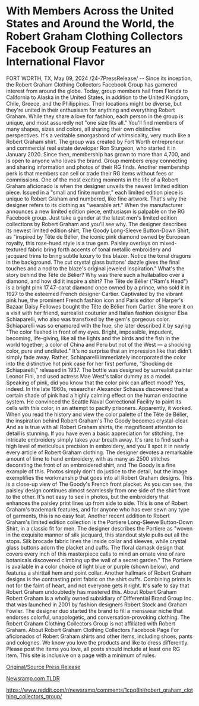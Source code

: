 # With Members Across the United States and Around the World, the Robert Graham Clothing Collectors Facebook Group Features an International Flavor

FORT WORTH, TX, May 09, 2024 /24-7PressRelease/ -- Since its inception, the Robert Graham Clothing Collectors Facebook Group has garnered interest from around the globe. Today, group members hail from Florida to California to Alaska in the United States, in addition to the United Kingdom, Chile, Greece, and the Philippines. Their locations might be diverse, but they're united in their enthusiasm for anything and everything Robert Graham.  While they share a love for fashion, each person in the group is unique, and most assuredly not "one size fits all." You'll find members of many shapes, sizes and colors, all sharing their own distinctive perspectives. It's a veritable smorgasbord of whimsicality, very much like a Robert Graham shirt.  The group was created by Fort Worth entrepreneur and commercial real estate developer Ron Sturgeon, who started it in January 2020. Since then, membership has grown to more than 4,700, and is open to anyone who loves the brand. Group members enjoy connecting and sharing information and photos of their RG finds. Another membership perk is that members can sell or trade their RG items without fees or commissions.   One of the most exciting moments in the life of a Robert Graham aficionado is when the designer unveils the newest limited edition piece. Issued in a "small and finite number," each limited edition piece is unique to Robert Graham and numbered, like fine artwork. That's why the designer refers to its clothing as "wearable art." When the manufacturer announces a new limited edition piece, enthusiasm is palpable on the RG Facebook group. Just take a gander at the latest men's limited edition collections by Robert Graham and you'll see why.  The designer describes its newest limited edition shirt, The Goody Long-Sleeve Button-Down Shirt, as "inspired by Tête de Bélier, the iconic pink diamond owned by European royalty, this rose-hued style is a true gem. Paisley overlays on mixed-textured fabric bring forth accents of tonal metallic embroidery and jacquard trims to bring subtle luxury to this blazer. Notice the tonal dragons in the background. The cut crystal glass buttons' dazzle gives the final touches and a nod to the blaze's original jeweled inspiration."  What's the story behind the Tête de Bélier? Why was there such a hullaballoo over a diamond, and how did it inspire a shirt?   The Tête de Bélier ("Ram's Head") is a bright pink 17.47-carat diamond once owned by a prince, who sold it in 1927 to the esteemed French designer Cartier. Captivated by the vibrant pink hue, the prominent French fashion icon and Paris editor of Harper's Bazaar Daisy Fellowes bought the Tête de Bélier from Cartier. She wore it on a visit with her friend, surrealist couturier and Italian fashion designer Elsa Schiaparelli, who also was transfixed by the gem's gorgeous color.   Schiaparelli was so enamored with the hue, she later described it by saying "The color flashed in front of my eyes. Bright, impossible, impudent, becoming, life-giving, like all the lights and the birds and the fish in the world together; a color of China and Peru but not of the West –– a shocking color, pure and undiluted."  It's no surprise that an impression like that didn't simply fade away. Rather, Schiaparelli immediately incorporated the color into the distinctive hot pink case for her first perfume, "Shocking de Schiaparelli," released in 1937. The bottle was designed by surrealist painter Leonor Fini, and used actress Mae West's tailor dummy as a model.  Speaking of pink, did you know that the color pink can affect mood? Yes, indeed. In the late 1960s, researcher Alexander Schauss discovered that a certain shade of pink had a highly calming effect on the human endocrine system. He convinced the Seattle Naval Correctional Facility to paint its cells with this color, in an attempt to pacify prisoners. Apparently, it worked.  When you read the history and view the color palette of the Tête de Bélier, the inspiration behind Robert Graham's The Goody becomes crystal-clear. And as is true with all Robert Graham shirts, the magnificent attention to detail is stunning. If you have even a basic appreciation for stitching, the intricate embroidery simply takes your breath away. It's rare to find such a high level of meticulous precision in embroidery, and you'll spot it in nearly every article of Robert Graham clothing. The designer devotes a remarkable amount of time to hand embroidery, with as many as 2500 stitches decorating the front of an embroidered shirt, and The Goody is a fine example of this.  Photos simply don't do justice to the detail, but the image exemplifies the workmanship that goes into all Robert Graham designs. This is a close-up view of The Goody's French front placket. As you can see, the paisley design continues almost seamlessly from one side of the shirt front to the other. It's not easy to see in photos, but the embroidery that enhances the paisley print lines up from side to side. This is one of Robert Graham's trademark features, and for anyone who has ever sewn any type of garments, this is no easy feat.  Another recent addition to Robert Graham's limited edition collection is the Portiere Long-Sleeve Button-Down Shirt, in a classic fit for men. The designer describes the Portiere as "woven in the exquisite manner of silk jacquard, this standout style pulls out all the stops. Silk brocade fabric lines the inside collar and sleeves, while crystal glass buttons adorn the placket and cuffs. The floral damask design that covers every inch of this masterpiece calls to mind an ornate vine of rare botanicals discovered climbing up the wall of a secret garden."  The Portiere is available in a color choice of light blue or purple (shown below), and features a shirttail hem and point collar. Another hallmark of Robert Graham designs is the contrasting print fabric on the shirt cuffs. Combining prints is not for the faint of heart, and not everyone gets it right. It's safe to say that Robert Graham undoubtedly has mastered this.  About Robert Graham Robert Graham is a wholly owned subsidiary of Differential Brand Group Inc. that was launched in 2001 by fashion designers Robert Stock and Graham Fowler. The designer duo started the brand to fill a menswear niche that endorses colorful, unapologetic, and conversation-provoking clothing. The Robert Graham Clothing Collectors Group is not affiliated with Robert Graham.  About Robert Graham Clothing Collectors Facebook Page For aficionados of Robert Graham shirts and other items, including shoes, pants and colognes. We know you love the products and like to dress differently. Please post the items you love, all posts should include at least one RG item. This site is inclusive on a page with a minimum of rules. 

[Original/Source Press Release](https://newlive.24-7pressrelease.com/press-release/509794/with-members-across-the-united-states-and-around-the-world-the-robert-graham-clothing-collectors-facebook-group-features-an-international-flavor)
                    

[Newsramp.com TLDR](None) 

https://www.reddit.com/r/newsramp/comments/1cpq8hi/robert_graham_clothing_collectors_group/